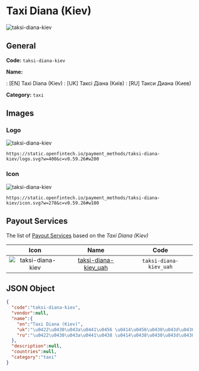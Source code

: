 
# Taxi Diana (Kiev) 
![taksi-diana-kiev](https://static.openfintech.io/payment_methods/taksi-diana-kiev/logo.svg?w=400&c=v0.59.26#w200)  

## General 
**Code:** `taksi-diana-kiev` 
 
**Name:** 
 
:	[EN] Taxi Diana (Kiev) 
:	[UK] Таксі Діана (Київ) 
:	[RU] Такси Диана (Киев) 
 
**Category:** `taxi` 
 

## Images 

### Logo 
![taksi-diana-kiev](https://static.openfintech.io/payment_methods/taksi-diana-kiev/logo.svg?w=400&c=v0.59.26#w200)  

```
https://static.openfintech.io/payment_methods/taksi-diana-kiev/logo.svg?w=400&c=v0.59.26#w200
```  

### Icon 
![taksi-diana-kiev](https://static.openfintech.io/payment_methods/taksi-diana-kiev/icon.svg?w=278&c=v0.59.26#w100)  

```
https://static.openfintech.io/payment_methods/taksi-diana-kiev/icon.svg?w=278&c=v0.59.26#w100
```  

## Payout Services 
 
The list of [Payout Services](/payout-services/) based on the _Taxi Diana (Kiev)_ 

|Icon|Name|Code| 
|:---:|:---:|:---:| 
|![taksi-diana-kiev](https://static.openfintech.io/payout_methods/taksi-diana-kiev/icon.svg?w=278&c=v0.59.26#w40) |[taksi-diana-kiev_uah](/payout-services/taksi-diana-kiev_uah/)|`taksi-diana-kiev_uah`| 
 

## JSON Object 

```json
{
  "code":"taksi-diana-kiev",
  "vendor":null,
  "name":{
    "en":"Taxi Diana (Kiev)",
    "uk":"\u0422\u0430\u043a\u0441\u0456 \u0414\u0456\u0430\u043d\u0430 (\u041a\u0438\u0457\u0432)",
    "ru":"\u0422\u0430\u043a\u0441\u0438 \u0414\u0438\u0430\u043d\u0430 (\u041a\u0438\u0435\u0432)"
  },
  "description":null,
  "countries":null,
  "category":"taxi"
}
```  
